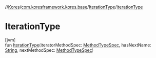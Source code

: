 //[Kores](../../../index.md)/[com.koresframework.kores.base](../index.md)/[IterationType](index.md)/[IterationType](-iteration-type.md)

# IterationType

[jvm]\
fun [IterationType](-iteration-type.md)(iteratorMethodSpec: [MethodTypeSpec](../../com.koresframework.kores.common/-method-type-spec/index.md), hasNextName: [String](https://kotlinlang.org/api/latest/jvm/stdlib/kotlin/-string/index.html), nextMethodSpec: [MethodTypeSpec](../../com.koresframework.kores.common/-method-type-spec/index.md))
